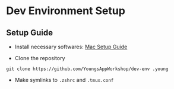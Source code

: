 # Dev Environment Setup

## Setup Guide

- Install necessary softwares: [Mac Setup Guide](mac/DEV_ENV_SETUP.md)

- Clone the repository

`git clone https://github.com/YoungsAppWorkshop/dev-env .young`

- Make symlinks to `.zshrc` and `.tmux.conf`
